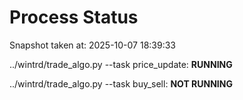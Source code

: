 # Process Status

Snapshot taken at: 2025-10-07 18:39:33

../wintrd/trade_algo.py --task price_update: **RUNNING**

../wintrd/trade_algo.py --task buy_sell: **NOT RUNNING**

